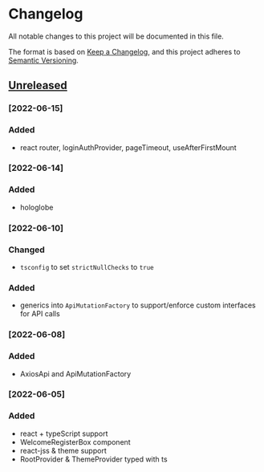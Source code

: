 # Changelog
All notable changes to this project will be documented in this file.

The format is based on [Keep a Changelog](https://keepachangelog.com/en/1.0.0/),
and this project adheres to [Semantic Versioning](https://semver.org/spec/v2.0.0.html).

## [Unreleased]
### [2022-06-15]
### Added
- react router, loginAuthProvider, pageTimeout, useAfterFirstMount

### [2022-06-14]
### Added
- hologlobe

### [2022-06-10]
### Changed
- `tsconfig` to set `strictNullChecks` to `true`

### Added
- generics into `ApiMutationFactory` to support/enforce custom interfaces for API calls

### [2022-06-08]
### Added
- AxiosApi and ApiMutationFactory

### [2022-06-05]
### Added
- react + typeScript support
- WelcomeRegisterBox component
- react-jss & theme support
- RootProvider & ThemeProvider typed with ts




[Unreleased]: https://github.com/olivierlacan/keep-a-changelog/compare/v1.0.0...HEAD
[0.0.1]: https://github.com/olivierlacan/keep-a-changelog/releases/tag/v0.0.1